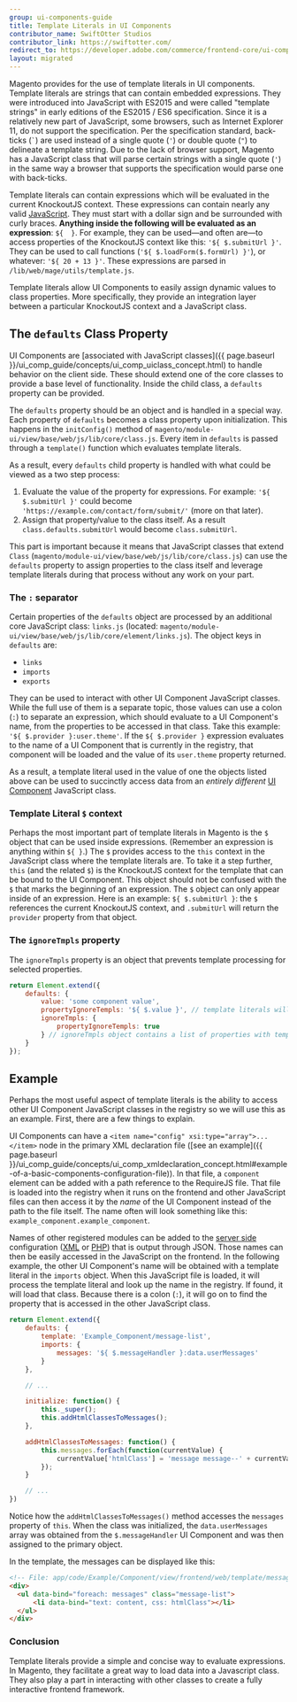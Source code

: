 ```yaml
---
group: ui-components-guide
title: Template Literals in UI Components
contributor_name: SwiftOtter Studios
contributor_link: https://swiftotter.com/
redirect_to: https://developer.adobe.com/commerce/frontend-core/ui-components/concepts/literals/
layout: migrated
---
```


Magento provides for the use of template literals in UI components. Template literals are strings that can contain embedded expressions. They were introduced into JavaScript with ES2015 and were called "template strings" in early editions of the ES2015 / ES6 specification. Since it is a relatively new part of JavaScript, some browsers, such as Internet Explorer 11, do not support the specification. Per the specification standard, back-ticks (`` ` ``) are used instead of a single quote (`'`) or double quote (`"`) to delineate a template string. Due to the lack of browser support, Magento has a JavaScript class that will parse certain strings with a single quote (`'`) in the same way a browser that supports the specification would parse one with back-ticks.

Template literals can contain expressions which will be evaluated in the current KnockoutJS context. These expressions can contain nearly any valid [JavaScript](https://glossary.magento.com/javascript). They must start with a dollar sign and be surrounded with curly braces. **Anything inside the following will be evaluated as an expression**: `${  }`. For example, they can be used—and often are—to access properties of the KnockoutJS context like this: `'${ $.submitUrl }'`. They can be used to call functions (`'${ $.loadForm($.formUrl) }'`), or whatever: `'${ 20 + 13 }'`. These expressions are parsed in `/lib/web/mage/utils/template.js`.

Template literals allow UI Components to easily assign dynamic values to class properties. More specifically, they provide an integration layer between a particular KnockoutJS context and a JavaScript class.

## The `defaults` Class Property

UI Components are [associated with JavaScript classes]({{ page.baseurl }}/ui_comp_guide/concepts/ui_comp_uiclass_concept.html) to handle behavior on the client side. These should extend one of the core classes to provide a base level of functionality. Inside the child class, a `defaults` property can be provided.

The `defaults` property should be an object and is handled in a special way. Each property of `defaults` becomes a class property upon initialization. This happens in the `initConfig()` method of `magento/module-ui/view/base/web/js/lib/core/class.js`. Every item in `defaults` is passed through a `template()` function which evaluates template literals.

As a result, every `defaults` child property is handled with what could be viewed as a two step process:

1. Evaluate the value of the property for expressions. For example: `'${ $.submitUrl }'` could become `'https://example.com/contact/form/submit/'` (more on that later).
1. Assign that property/value to the class itself. As a result `class.defaults.submitUrl` would become `class.submitUrl`.

This part is important because it means that JavaScript classes that extend `Class` (`magento/module-ui/view/base/web/js/lib/core/class.js`) can use the `defaults` property to assign properties to the class itself and leverage template literals during that process without any work on your part.

### The `:` separator

Certain properties of the `defaults` object are processed by an additional core JavaScript class: `links.js` (located: `magento/module-ui/view/base/web/js/lib/core/element/links.js`). The object keys in `defaults` are:

-  `links`
-  `imports`
-  `exports`

They can be used to interact with other UI Component JavaScript classes. While the full use of them is a separate topic, those values can use a colon (`:`) to separate an expression, which should evaluate to a UI Component's name, from the properties to be accessed in that class. Take this example: `'${ $.provider }:user.theme'`. If the `${ $.provider }` expression evaluates to the name of a UI Component that is currently in the registry, that component will be loaded and the value of its `user.theme` property returned.

As a result, a template literal used in the value of one the objects listed above can be used to succinctly access data from an *entirely different* [UI Component](https://glossary.magento.com/ui-component) JavaScript class.

### Template Literal `$` context

Perhaps the most important part of template literals in Magento is the `$` object that can be used inside expressions. (Remember an expression is anything within `${ }`.) The `$` provides access to the `this` context in the JavaScript class where the template literals are. To take it a step further, `this` (and the related `$`) is the KnockoutJS context for the template that can be bound to the UI Component. This object should not be confused with the `$` that marks the beginning of an expression. The `$` object can only appear inside of an expression. Here is an example: `${ $.submitUrl }`: the `$` references the current KnockoutJS context, and `.submitUrl` will return the `provider` property from that object.

### The `ignoreTmpls` property

The `ignoreTmpls` property is an object that prevents template processing for selected properties.

```javascript
return Element.extend({
    defaults: {
        value: 'some component value',
        propertyIgnoreTempls: '${ $.value }', // template literals will be ignored for this property
        ignoreTmpls: {
            propertyIgnoreTempls: true
        } // ignoreTmpls object contains a list of properties with template literals ignored
    }
});
```

## Example

Perhaps the most useful aspect of template literals is the ability to access other UI Component JavaScript classes in the registry so we will use this as an example. First, there are a few things to explain.

UI Components can have a `<item name="config" xsi:type="array">...</item>` node in the primary XML declaration file ([see an example]({{ page.baseurl }}/ui_comp_guide/concepts/ui_comp_xmldeclaration_concept.html#example-of-a-basic-components-configuration-file)). In that file, a `component` element can be added with a path reference to the RequireJS file. That file is loaded into the registry when it runs on the frontend and other JavaScript files can then access it by the *name* of the UI Component instead of the path to the file itself. The name often will look something like this: `example_component.example_component`.

Names of other registered modules can be added to the [server side](https://glossary.magento.com/server-side) configuration ([XML](https://glossary.magento.com/xml) or [PHP](https://glossary.magento.com/php)) that is output through JSON. Those names can then be easily accessed in the JavaScript on the frontend. In the following example, the other UI Component's name will be obtained with a template literal in the `imports` object. When this JavaScript file is loaded, it will process the template literal and look up the name in the registry. If found, it will load that class. Because there is a colon (`:`), it will go on to find the property that is accessed in the other JavaScript class.

```javascript
return Element.extend({
    defaults: {
        template: 'Example_Component/message-list',
        imports: {
            messages: '${ $.messageHandler }:data.userMessages'
        }
    },

    // ...

    initialize: function() {
        this._super();
        this.addHtmlClassesToMessages();
    },

    addHtmlClassesToMessages: function() {
        this.messages.forEach(function(currentValue) {
            currentValue['htmlClass'] = 'message message--' + currentValue['type'];
        });
    }

    // ...
})
```

Notice how the `addHtmlClassesToMessages()` method accesses the `messages` property of `this`. When the class was initialized, the `data.userMessages` array was obtained from the `$.messageHandler` UI Component and was then assigned to the primary object.

In the template, the messages can be displayed like this:

```html
<!-- File: app/code/Example/Component/view/frontend/web/template/message-list.html -->
<div>
  <ul data-bind="foreach: messages" class="message-list">
      <li data-bind="text: content, css: htmlClass"></li>
  </ul>
</div>
```

### Conclusion

Template literals provide a simple and concise way to evaluate expressions. In Magento, they facilitate a great way to load data into a Javascript class. They also play a part in interacting with other classes to create a fully interactive frontend framework.
